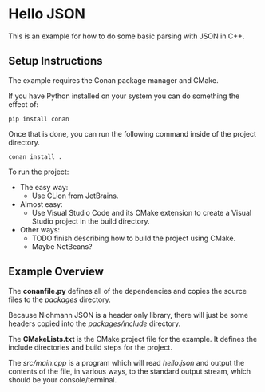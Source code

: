 # Hello JSON

This is an example for how to do some basic parsing with JSON in C++.

## Setup Instructions
The example requires the Conan package manager and CMake.

If you have Python installed on your system you can do something the effect of:

``pip install conan``

Once that is done, you can run the following command inside of the project directory.

``conan install .``

To run the project:

* The easy way:
    * Use CLion from JetBrains.
* Almost easy:
    * Use Visual Studio Code and its CMake extension to create a Visual Studio project in the build directory.
* Other ways:
    * TODO finish describing how to build the project using CMake.
    * Maybe NetBeans?

## Example Overview
The **conanfile.py** defines all of the dependencies and copies the source files to the _packages_ directory.

Because Nlohmann JSON is a header only library, there will just be some headers copied into the _packages/include_ directory.

The **CMakeLists.txt** is the CMake project file for the example. It defines the include directories and build steps for the project.

The _src/main.cpp_ is a program which will read _hello.json_ and output the contents of the file, in various ways, to the standard output stream, which should be your console/terminal.

